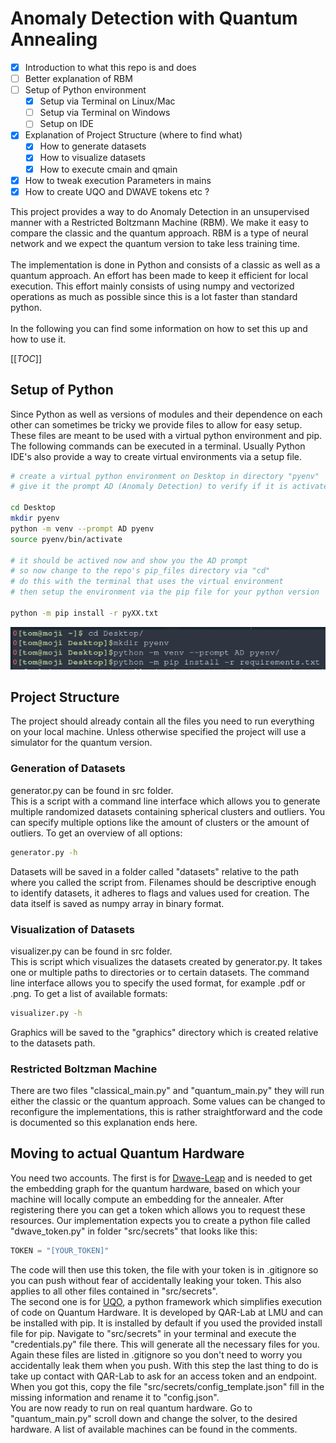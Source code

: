 # Anomaly Detection with Quantum Annealing

- [x] Introduction to what this repo is and does
- [ ] Better explanation of RBM
- [ ] Setup of Python environment
  - [x] Setup via Terminal on Linux/Mac
  - [ ] Setup via Terminal on Windows
  - [ ] Setup on IDE
- [x] Explanation of Project Structure (where to find what)
  - [x] How to generate datasets
  - [x] How to visualize datasets
  - [x] How to execute cmain and qmain
- [x] How to tweak execution Parameters in mains
- [x] How to create UQO and DWAVE tokens etc ?

This project provides a way to do Anomaly Detection in an unsupervised manner 
with a Restricted Boltzmann Machine (RBM).
We make it easy to compare the classic and the quantum approach.
RBM is a type of neural network and we expect the quantum version to take less training time.
<br><br>
The implementation is done in Python and consists of a classic as well as a quantum approach.
An effort has been made to keep it efficient for local execution. This effort mainly consists
of using numpy and vectorized operations as much as possible since this is a lot faster than 
standard python.
<br><br>
In the following you can find some information on how to set this up and how to use it.

[[_TOC_]]

## Setup of Python

Since Python as well as versions of modules and their dependence on each other can sometimes be tricky we provide files to allow for easy setup.
These files are meant to be used with a virtual python environment and pip. The following commands can be executed in a terminal. Usually 
Python IDE's also provide a way to create virtual environments via a setup file.

```bash
# create a virtual python environment on Desktop in directory "pyenv" 
# give it the prompt AD (Anomaly Detection) to verify if it is activated

cd Desktop
mkdir pyenv
python -m venv --prompt AD pyenv
source pyenv/bin/activate

# it should be actived now and show you the AD prompt
# so now change to the repo's pip_files directory via "cd" 
# do this with the terminal that uses the virtual environment
# then setup the environment via the pip file for your python version

python -m pip install -r pyXX.txt
```

![Setup process of venv](/screenshots/setup.png)

## Project Structure

The project should already contain all the files you need to run everything on your local machine.
Unless otherwise specified the project will use a simulator for the quantum version.

### Generation of Datasets

generator.py can be found in src folder.
<br>
This is a script with a command line interface which allows you to generate multiple randomized datasets containing
spherical clusters and outliers. You can specify multiple options like the amount of clusters or the amount of
outliers. To get an overview of all options:

```bash
generator.py -h
```

Datasets will be saved in a folder called "datasets" relative to the path where you called the script from.
Filenames should be descriptive enough to identify datasets, it adheres to flags and values used for creation.
The data itself is saved as numpy array in binary format.

### Visualization of Datasets

visualizer.py can be found in src folder.
<br>
This is script which visualizes the datasets created by generator.py.
It takes one or multiple paths to directories or to certain datasets.
The command line interface allows you to specify the used format, for example .pdf or .png.
To get a list of available formats:

```bash
visualizer.py -h
```

Graphics will be saved to the "graphics" directory which is created relative to the datasets path.

### Restricted Boltzman Machine

There are two files "classical_main.py" and "quantum_main.py" they will run either the classic or
the quantum approach. Some values can be changed to reconfigure the implementations, this is rather
straightforward and the code is documented so this explanation ends here.

## Moving to actual Quantum Hardware

You need two accounts. The first is for [Dwave-Leap](https://github.com/user/repo/blob/branch/other_file.md) and is needed to get 
the embedding graph for the quantum hardware, based on which your machine will locally compute an embedding for the annealer.
After registering there you can get a token which allows you to request these resources.
Our implementation expects you to create a python file called "dwave\_token.py" in folder "src/secrets" that looks like this:

```python
TOKEN = "[YOUR_TOKEN]"
```

The code will then use this token, the file with your token is in .gitignore so you can push without fear of accidentally
leaking your token. This also applies to all other files contained in "src/secrets".
<br>
The second one is for [UQO](https://github.com/QAR-Lab/uqoclient), a python framework which simplifies execution of code on Quantum Hardware.
It is developed by QAR-Lab at LMU and can be installed with pip. It is installed by default if you used the provided install file for pip.
Navigate to "src/secrets" in your terminal and execute the "credentials.py" file there. This will generate all the necessary files for you.
Again these files are listed in .gitignore so you don't need to worry you accidentally leak them when you push. With this step the last thing
to do is take up contact with QAR-Lab to ask for an access token and an endpoint. When you got this, copy the file "src/secrets/config_template.json"
fill in the missing information and rename it to "config.json".
<br>
You are now ready to run on real quantum hardware. Go to "quantum_main.py" scroll down and change the solver, to the desired hardware.
A list of available machines can be found in the comments.

